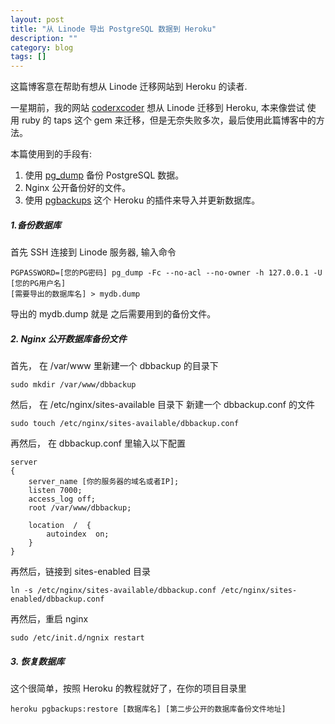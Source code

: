```yaml
---
layout: post
title: "从 Linode 导出 PostgreSQL 数据到 Heroku"
description: ""
category: blog
tags: []
---
```



这篇博客意在帮助有想从 Linode 迁移网站到 Heroku 的读者.

一星期前，我的网站 [coderxcoder](http://coderxcoder.com) 想从 Linode 迁移到 Heroku, 本来像尝试 使
用 ruby 的 taps 这个 gem 来迁移，但是无奈失败多次，最后使用此篇博客中的方法。

本篇使用到的手段有:

1. 使用 [pg_dump](http://www.postgresql.org/docs/7.3/static/app-pgdump.html) 备份 PostgreSQL 数据。
2. Nginx 公开备份好的文件。
3. 使用 [pgbackups](https://devcenter.heroku.com/articles/pgbackups) 这个 Heroku 的插件来导入并更新数据库。


##### 1.备份数据库

首先 SSH 连接到 Linode 服务器, 输入命令 

	PGPASSWORD=[您的PG密码] pg_dump -Fc --no-acl --no-owner -h 127.0.0.1 -U [您的PG用户名] 
	[需要导出的数据库名] > mydb.dump

导出的 mydb.dump 就是	之后需要用到的备份文件。

##### 2. Nginx 公开数据库备份文件

首先， 在 /var/www 里新建一个 dbbackup 的目录下

	sudo mkdir /var/www/dbbackup

然后， 在 /etc/nginx/sites-available 目录下 新建一个 dbbackup.conf 的文件

	sudo touch /etc/nginx/sites-available/dbbackup.conf
	
再然后， 在 dbbackup.conf 里输入以下配置

	server
	{
    	server_name [你的服务器的域名或者IP];
    	listen 7000;
    	access_log off;
    	root /var/www/dbbackup;

    	location  /  {
        	autoindex  on;
    	}
	}
	
再然后，链接到 sites-enabled 目录

	ln -s /etc/nginx/sites-available/dbbackup.conf /etc/nginx/sites-enabled/dbbackup.conf
	
再然后，重启 nginx 

	sudo /etc/init.d/ngnix restart
	
	
##### 3. 恢复数据库

 这个很简单，按照 Heroku 的教程就好了，在你的项目目录里
 
  	heroku pgbackups:restore [数据库名] [第二步公开的数据库备份文件地址]


	




	





